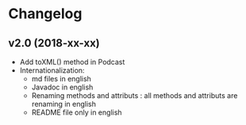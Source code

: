 # Changelog

## v2.0 (2018-xx-xx)

- Add toXML() method in Podcast
- Internationalization:
    - md files in english
    - Javadoc in english
    - Renaming methods and attributs : all methods and attributs are renaming in english
    - README file only in english
